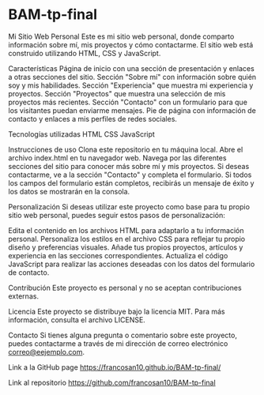 # BAM-tp-final

Mi Sitio Web Personal
Este es mi sitio web personal, donde comparto información sobre mí, mis proyectos y cómo contactarme. El sitio web está construido utilizando HTML, CSS y JavaScript.

Características
Página de inicio con una sección de presentación y enlaces a otras secciones del sitio.
Sección "Sobre mí" con información sobre quién soy y mis habilidades.
Sección "Experiencia" que muestra mi experiencia y proyectos.
Sección "Proyectos" que muestra una selección de mis proyectos más recientes.
Sección "Contacto" con un formulario para que los visitantes puedan enviarme mensajes.
Pie de página con información de contacto y enlaces a mis perfiles de redes sociales.

Tecnologías utilizadas
HTML
CSS
JavaScript

Instrucciones de uso
Clona este repositorio en tu máquina local.
Abre el archivo index.html en tu navegador web.
Navega por las diferentes secciones del sitio para conocer más sobre mí y mis proyectos.
Si deseas contactarme, ve a la sección "Contacto" y completa el formulario.
Si todos los campos del formulario están completos, recibirás un mensaje de éxito y los datos se mostrarán en la consola.

Personalización
Si deseas utilizar este proyecto como base para tu propio sitio web personal, puedes seguir estos pasos de personalización:

Edita el contenido en los archivos HTML para adaptarlo a tu información personal.
Personaliza los estilos en el archivo CSS para reflejar tu propio diseño y preferencias visuales.
Añade tus propios proyectos, artículos y experiencia en las secciones correspondientes.
Actualiza el código JavaScript para realizar las acciones deseadas con los datos del formulario de contacto.

Contribución
Este proyecto es personal y no se aceptan contribuciones externas.

Licencia
Este proyecto se distribuye bajo la licencia MIT. Para más información, consulta el archivo LICENSE.

Contacto
Si tienes alguna pregunta o comentario sobre este proyecto, puedes contactarme a través de mi dirección de correo electrónico correo@eejemplo.com.

Link a la GitHub page
https://francosan10.github.io/BAM-tp-final/

Link al repositorio
https://github.com/francosan10/BAM-tp-final
